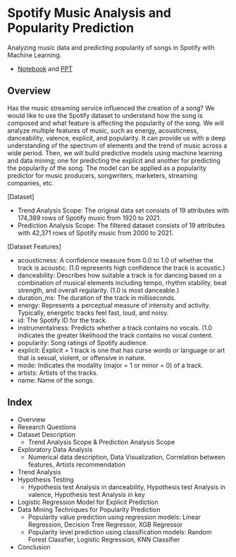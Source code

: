 # Spotify Music Analysis and Popularity Prediction
Analyzing music data and predicting popularity of songs in Spotify with Machine Learning.
- [Notebook](https://github.com/kyliewee/Spotify-Music-Analysis-Popularity-Prediction/blob/main/Spotify_Popularity_Prediction.ipynb) and 
[PPT](https://github.com/kyliewee/Spotify-Music-Analysis-Popularity-Prediction/blob/main/Spotify%20Popularity%20Prediction.pdf)

## Overview
Has the music streaming service influenced the creation of a song? We would like to use the Spotify dataset to understand how the song is composed and what feature is affecting the popularity of the song.
We will analyze multiple features of music, such as energy, acousticness, danceability, valence, explicit, and popularity. It can provide us with a deep understanding of the spectrum of elements and the trend of music across a wide period. Then, we will build predictive models using machine learning and data mining; one for predicting the explicit and another for predicting the popularity of the song. The model can be applied as a popularity predictor for music producers, songwriters, marketers, streaming companies, etc.

[Dataset]

 - Trend Analysis Scope: The original data set consists of 19 attributes with 174,389 rows of Spotify music from 1920 to 2021.  
 - Prediction Analysis Scope: The filtered dataset consists of 19 attributes with 42,371 rows of Spotify music from 2000 to 2021.

[Dataset Features]
- acousticness: A confidence measure from 0.0 to 1.0 of whether the track is acoustic. (1.0 represents high confidence the track is acoustic.)
- danceability: Describes how suitable a track is for dancing based on a combination of musical elements including tempo, rhythm stability, beat strength, and overall regularity. (1.0 is most danceable.)
- duration_ms: The duration of the track in milliseconds.
- energy: Represents a perceptual measure of intensity and activity. Typically, energetic tracks feel fast, loud, and noisy.
- id: The Spotify ID for the track.
- instrumentalness: Predicts whether a track contains no vocals. (1.0 indicates the greater likelihood the track contains no vocal content.
- popularity: Song ratings of Spotify audience.
- explicit: Explicit = 1 track is one that has curse words or language or art that is sexual, violent, or offensive in nature.
- mode: Indicates the modality (major = 1 or minor = 0) of a track.
- artists: Artists of the tracks.
- name: Name of the songs.

## Index
* Overview
* Research Questions
* Dataset Description
  - Trend Analysis Scope & Prediction Analysis Scope
* Exploratory Data Analysis
  - Numerical data description, Data Visualization, Correlation between features, Artists recommendation
* Trend Analysis
* Hypothesis Testing
  - Hypothesis test Analysis in danceability, Hypothesis test Analysis in valence, Hypothesis test Analysis in key
* Logistic Regression Model for Explicit Prediction
* Data Mining Techniques for Popularity Prediction
  - Popularity value prediction using regression models: Linear Regression, Decision Tree Regressor, XGB Regressor
  - Popularity level prediction using classification models: Random Forest Classfier, Logistic Regression, KNN Classifier
* Conclusion

